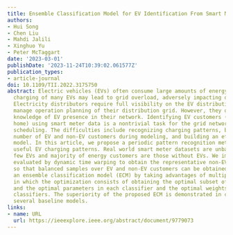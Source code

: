 ```yaml
---
title: Ensemble Classification Model for EV Identification From Smart Meter Recordings
authors:
- Hui Song
- Chen Liu
- Mahdi Jalili
- Xinghuo Yu
- Peter McTaggart
date: '2023-03-01'
publishDate: '2023-11-24T10:39:02.061577Z'
publication_types:
- article-journal
doi: 10.1109/TII.2022.3175750
abstract: Electric vehicles (EVs) often consume large amounts of energy, and uncoordinated
  charging of many EVs may lead to grid overload, adversely impacting other customers.
  Electricity distributors require full visibility on the EV distribution to better
  manage operation planning of their distribution grid. However, they often have incomplete
  knowledge of EV presence in their network. Identifying EV customers (charging at
  home) using smart meter data is a nontrivial task for the grid network and energy
  scheduling. The difficulties include recognizing charging patterns, balancing the
  number of EV and non-EV customers during modeling, and building an efficient classification
  model. In this article, we propose a periodic pattern recognition method to extract
  useful EV charging patterns. Real world smart meter datasets are unbalanced with
  few EVs and majority of energy customers are those without EVs. We improve Kmedoids
  evaluated by dynamic time warping to obtain the representative non-EV training samples
  so that balanced samples over EV and non-EV customers can be obtained. We develop
  an ensemble classification model (ECM) by taking advantages of multiple classifiers,
  in which the optimization consists of obtaining the optimal subset of periodic patterns
  and the optimal parameters in each classifier and the optimal weights for combining
  classifiers. The superiority of the proposed ECM is demonstrated in comparison to
  several baseline models.
links:
- name: URL
  url: https://ieeexplore.ieee.org/abstract/document/9779073
---
```

